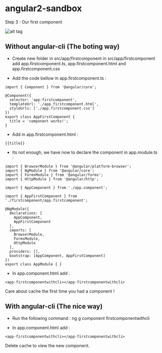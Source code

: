 # angular2-sandbox
Step 3 : Our first component

![alt tag](http://vanhouteghem-jonathan.fr/wp-content/uploads/2016/11/Angular2SandboxStep3b.png)

Without angular-cli (The boting way)
---

- Create new folder in src/app/firstcomponent
in src/app/firstcomponent add app.firstcomponent.ts, app.firstcomponent.html and app.firstcomponent.css

- Add the code bellow in app.firstcomponent.ts : 
```
import { Component } from '@angular/core';

@Component({
  selector: 'app-firstcomponent',
  templateUrl: './app.firstcomponent.html',
  styleUrls: ['./app.firstcomponent.css']
})
export class AppFirstComponent {
  title = 'component works!';
}
```

- Add in app.firstcomponent.html : 
```
{{title}}
```

- Its not enough, we have now to declare the component in app.module.ts : 
```
import { BrowserModule } from '@angular/platform-browser';
import { NgModule } from '@angular/core';
import { FormsModule } from '@angular/forms';
import { HttpModule } from '@angular/http';

import { AppComponent } from './app.component';

import { AppFirstComponent } from './firstcomponent/app.firstcomponent';

@NgModule({
  declarations: [
    AppComponent,
    AppFirstComponent
  ],
  imports: [
    BrowserModule,
    FormsModule,
    HttpModule
  ],
  providers: [],
  bootstrap: [AppComponent, AppFirstComponent]
})
export class AppModule { }
```

- In app.component.html add :
```
<app-firstcomponentwithcli></app-firstcomponentwithcli>
```

Care about cache the first time you had a component !

With angular-cli (The nice way)
---

- Run the following command : ng g component firstcomponentwithcli

- In app.component.html add :
```
<app-firstcomponentwithcli></app-firstcomponentwithcli>
```

Delete cache to view the new component.